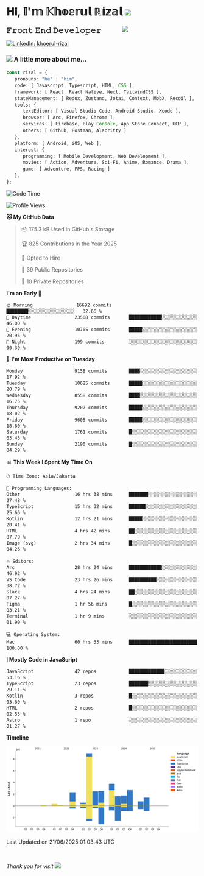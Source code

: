 <h1> 𝐇𝐢, 𝕀'𝕞 𝕂𝕙𝕠𝕖𝕣𝕦𝕝 ℝ𝕚𝕫𝕒𝕝 <img src="https://media.giphy.com/media/mGcNjsfWAjY5AEZNw6/giphy.gif" width="50"></h1>
<img align='right' src="https://media.giphy.com/media/v1.Y2lkPTc5MGI3NjExOWI2ajR2NGJubzBsZHFuaHMwajRrcDNsNXJwOG8yb3F0NjhkNXF4OSZlcD12MV9pbnRlcm5hbF9naWZfYnlfaWQmY3Q9cw/fkZukR450RQ1qnGaq9/giphy.gif" width="200">
<strong style="font-size:20px;">𝙵𝚛𝚘𝚗𝚝 𝙴𝚗𝚍 𝙳𝚎𝚟𝚎𝚕𝚘𝚙𝚎𝚛</strong>
</p></em>

[![LinkedIn: khoerul-rizal](https://img.shields.io/badge/khoerul--rizal-blue?style=flat-square&logo=Linkedin&logoColor=white&link=https://www.linkedin.com/in/khoerul-rizal/)](https://www.linkedin.com/in/khoerul-rizal/)

### <img src="https://media.giphy.com/media/VgCDAzcKvsR6OM0uWg/giphy.gif" width="50"> A little more about me...

```typescript
const rizal = {
   pronouns: "he" | "him",
   code: [ Javascript, Typescript, HTML, CSS ],
   framework: [ React, React Native, Next, TailwindCSS ],
   stateManagement: [ Redux, Zustand, Jotai, Context, MobX, Recoil ],
   tools: {
      textEditor: [ Visual Studio Code, Android Studio, Xcode ],
      browser: [ Arc, Firefox, Chrome ],
      services: [ Firebase, Play Console, App Store Connect, GCP ],
      others: [ Github, Postman, Alacritty ]
   },
   platform: [ Android, iOS, Web ],
   interest: {
      programming: [ Mobile Development, Web Development ],
      movies: [ Action, Adventure, Sci-Fi, Anime, Romance, Drama ],
      game: [ Adventure, FPS, Racing ]
   },
};
```

<!--START_SECTION:waka-->
![Code Time](http://img.shields.io/badge/Code%20Time-3%2C131%20hrs%2059%20mins-blue)

![Profile Views](http://img.shields.io/badge/Profile%20Views-0-blue)

**🐱 My GitHub Data** 

> 📦 175.3 kB Used in GitHub's Storage 
 > 
> 🏆 825 Contributions in the Year 2025
 > 
> 💼 Opted to Hire
 > 
> 📜 39 Public Repositories 
 > 
> 🔑 10 Private Repositories 
 > 
**I'm an Early 🐤** 

```text
🌞 Morning                16692 commits       ████████░░░░░░░░░░░░░░░░░   32.66 % 
🌆 Daytime                23508 commits       ████████████░░░░░░░░░░░░░   46.00 % 
🌃 Evening                10705 commits       █████░░░░░░░░░░░░░░░░░░░░   20.95 % 
🌙 Night                  199 commits         ░░░░░░░░░░░░░░░░░░░░░░░░░   00.39 % 
```
📅 **I'm Most Productive on Tuesday** 

```text
Monday                   9158 commits        ████░░░░░░░░░░░░░░░░░░░░░   17.92 % 
Tuesday                  10625 commits       █████░░░░░░░░░░░░░░░░░░░░   20.79 % 
Wednesday                8558 commits        ████░░░░░░░░░░░░░░░░░░░░░   16.75 % 
Thursday                 9207 commits        █████░░░░░░░░░░░░░░░░░░░░   18.02 % 
Friday                   9605 commits        █████░░░░░░░░░░░░░░░░░░░░   18.80 % 
Saturday                 1761 commits        █░░░░░░░░░░░░░░░░░░░░░░░░   03.45 % 
Sunday                   2190 commits        █░░░░░░░░░░░░░░░░░░░░░░░░   04.29 % 
```


📊 **This Week I Spent My Time On** 

```text
🕑︎ Time Zone: Asia/Jakarta

💬 Programming Languages: 
Other                    16 hrs 38 mins      ███████░░░░░░░░░░░░░░░░░░   27.48 % 
TypeScript               15 hrs 32 mins      ██████░░░░░░░░░░░░░░░░░░░   25.66 % 
Kotlin                   12 hrs 21 mins      █████░░░░░░░░░░░░░░░░░░░░   20.41 % 
HTML                     4 hrs 42 mins       ██░░░░░░░░░░░░░░░░░░░░░░░   07.79 % 
Image (svg)              2 hrs 34 mins       █░░░░░░░░░░░░░░░░░░░░░░░░   04.26 % 

🔥 Editors: 
Arc                      28 hrs 24 mins      ████████████░░░░░░░░░░░░░   46.92 % 
VS Code                  23 hrs 26 mins      ██████████░░░░░░░░░░░░░░░   38.72 % 
Slack                    4 hrs 24 mins       ██░░░░░░░░░░░░░░░░░░░░░░░   07.27 % 
Figma                    1 hr 56 mins        █░░░░░░░░░░░░░░░░░░░░░░░░   03.21 % 
Terminal                 1 hr 9 mins         ░░░░░░░░░░░░░░░░░░░░░░░░░   01.90 % 

💻 Operating System: 
Mac                      60 hrs 33 mins      █████████████████████████   100.00 % 
```

**I Mostly Code in JavaScript** 

```text
JavaScript               42 repos            █████████████░░░░░░░░░░░░   53.16 % 
TypeScript               23 repos            ███████░░░░░░░░░░░░░░░░░░   29.11 % 
Kotlin                   3 repos             █░░░░░░░░░░░░░░░░░░░░░░░░   03.80 % 
HTML                     2 repos             █░░░░░░░░░░░░░░░░░░░░░░░░   02.53 % 
Astro                    1 repo              ░░░░░░░░░░░░░░░░░░░░░░░░░   01.27 % 
```



**Timeline**

![Lines of Code chart](https://raw.githubusercontent.com/khoerulrizal/khoerulrizal/main/assets/bar_graph.png)


 Last Updated on 21/06/2025 01:03:43 UTC
<!--END_SECTION:waka-->
</details>
<br/>

<em>Thank you for visit</em> <img src="https://media.giphy.com/media/v1.Y2lkPTc5MGI3NjExcHdvNm1qZWtjaGw0ZjdwM3Z3NnY2dHlueTVuODBta2FiY20wM2YybSZlcD12MV9pbnRlcm5hbF9naWZfYnlfaWQmY3Q9cw/tV25tpdKqdFa9x81k2/giphy.gif" width="40">
